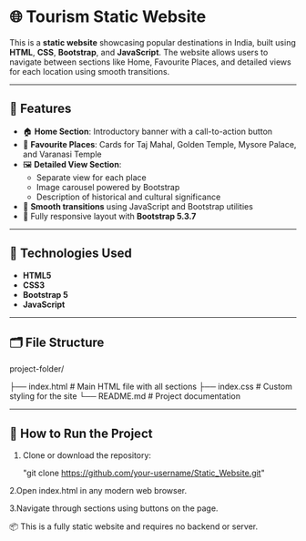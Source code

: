 # 🌐 Tourism Static Website

This is a **static website** showcasing popular destinations in India, built using **HTML**, **CSS**, **Bootstrap**, and **JavaScript**. The website allows users to navigate between sections like Home, Favourite Places, and detailed views for each location using smooth transitions.

---

## 📌 Features

- 🏠 **Home Section**: Introductory banner with a call-to-action button
- 📍 **Favourite Places**: Cards for Taj Mahal, Golden Temple, Mysore Palace, and Varanasi Temple
- 🖼️ **Detailed View Section**:
  - Separate view for each place
  - Image carousel powered by Bootstrap
  - Description of historical and cultural significance
- 🔁 **Smooth transitions** using JavaScript and Bootstrap utilities
- 🎯 Fully responsive layout with **Bootstrap 5.3.7**

---

## 🔧 Technologies Used

- **HTML5**
- **CSS3**
- **Bootstrap 5**
- **JavaScript**

---

## 🗂️ File Structure

project-folder/

├── index.html # Main HTML file with all sections
├── index.css # Custom styling for the site
└── README.md # Project documentation


---

## 🚀 How to Run the Project

1. Clone or download the repository:

   "git clone https://github.com/your-username/Static_Website.git"

2.Open index.html in any modern web browser.

3.Navigate through sections using buttons on the page.

📦 This is a fully static website and requires no backend or server.